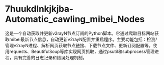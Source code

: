 # 7huukdlnkjkjba-Automatic_cawling_mibei_Nodes
这是一个自动获取并更新v2rayN节点订阅的Python脚本。它通过爬取目标网站获取mibei最新节点信息，自动更新v2rayN配置并重启程序。主要功能包括：检测/管理v2rayN进程、解析网页获取节点链接、下载节点文件、更新订阅配置等。使用requests、BeautifulSoup等库实现网页抓取，通过psutil和subprocess管理进程，具有完善的日志记录和错误处理机制。
